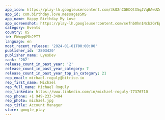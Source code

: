 ```yaml
---
app_icon: https://play-lh.googleusercontent.com/3kO2nCGEDQtX5qJVqBAwUZqcBUaqQ9p35u1eZ8e8yR9qtZ9gl4NhQdEtZLZbMYUM3Ok
app_id: com.birthday.love.messagesSMS
app_name: Happy Birthday My Love
app_screenshot: https://play-lh.googleusercontent.com/sefhbOhn1Ncb2GYEpTHNwWTdfz_viZG-RiQBY5bNKnV9YKI206qHZSodJjHlclVftqM
category: Events
country: US
id: EWmgqO9b2PT7
language: en
most_recent_release: '2024-01-01T00:00:00'
publisher_id: '2803420'
publisher_name: LyesDev
rank: '202'
release_count_in_past_year: '2'
release_count_in_past_year_category: 7
release_count_in_past_year_top_in_category: 21
rep_email: michael.roguly@bitrise.io
rep_first_name: Michael
rep_full_name: Michael Roguly
rep_linkedin: https://www.linkedin.com/in/michael-roguly-77376710
rep_phone: +1 949-233-3404
rep_photo: michael.jpg
rep_title: Account Manager
store: google_play
---
```

